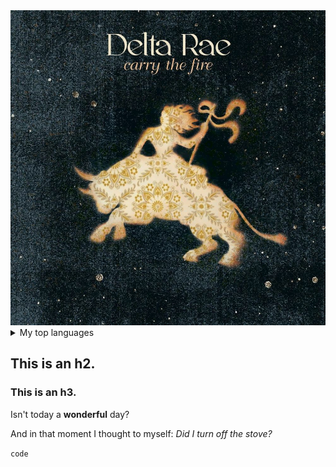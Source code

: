 <picture>
 <source media="(prefers-color-scheme: dark)" srcset="YOUR-ALT-TEXT.JPG">
 <source media="(prefers-color-scheme: light)" srcset="YOUR-ALT-TEXT.JPG">
 <img alt="YOUR-ALT-TEXT" src="YOUR-ALT-TEXT.JPG">
</picture>

<details>
<summary>My top languages</summary>

| Rank | Languages |
|-----:|-----------|
|     1| Javascript|
|     2| Python    |
|     3| SQL       |

</details>

## This is an h2.

### This is an h3.

Isn't today a **wonderful** day?

And in that moment I thought to myself: _Did I turn off the stove?_

`code`

